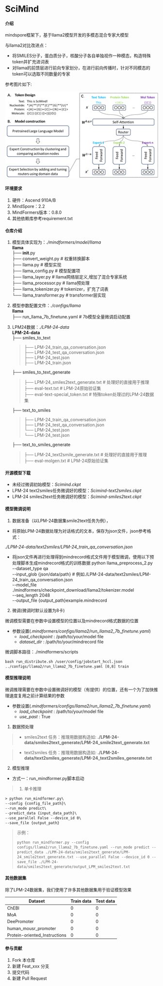 # SciMind

#### 介绍

mindspore框架下，基于llama2模型开发的多模态混合专家大模型

与llama2对比改进点：

- 将SMILES分子，蛋白质分子，核酸分子各自单独视作一种模态，构造特殊token并扩充进词表
- 对llama的前馈层进行前向专家划分，在进行前向传播时，针对不同模态的token可以选取不同数量的专家

参考图片如下:

![这是图片](https://github.com/fangxintao/SciMind/blob/main/picture/scimind.png?raw=true "SciMind")

#### 环境要求

1. 硬件：Ascend 910A/B
2. MindSpore：2.2
3. MindFormers版本：0.8.0
4. 其他依赖库参考requirement.txt

#### 仓库介绍

1. 模型具体实现为：*./mindformers/model/llama*\
   **llama**\
   ├── __init__.py\
   ├── convert_weight.py         # 权重转换脚本\
   ├── llama.py                  # 模型实现\
   ├── llama_config.py           # 模型配置项\
   ├── llama_layer.py            # llama网络层定义,增加了混合专家系统\
   ├── llama_processor.py        # llama预处理\
   ├── llama_tokenizer.py        # tokenizer，扩充了词表\
   └── llama_transformer.py      # transformer层实现
2. 模型参数配置文件：*./configs/llama*\
   **llama**\
   ├── run_llama_7b_finetune.yaml         # 7b模型全量微调启动配置
3. LPM24数据：*./LPM-24-data*\
   **LPM-24-data**\
   ├── smiles_to_text
   
   > ├── LPM-24_train_qa_conversation.json\
   > ├── LPM-24_test_qa_conversation.json\
   > ├── LPM-24_test.json\
   > ├── LPM-24_train.json
   
   ├── smiles_to_text_generate
   
   > ├── LPM-24_smiles2text_generate.txt # 处理好的直接用于推理\
   > ├── eval-text.txt  # LPM-24原始验证集\
   > ├── eval-text-special_token.txt  # 特殊token处理过的LPM-24数据集
   
   ├── text_to_smiles
   
   > ├── LPM-24_train_qa_conversation.json\
   > ├── LPM-24_test_qa_conversation.json\
   > └── LPM-24_test.json\
   > └── LPM-24_test.json
   
   ├── text_to_smiles_generate
   
   > ├── LPM-24_text2smile_generate.txt # 处理好的直接用于推理\
   > ├── eval-molgen.txt # LPM-24原始验证集

#### 开源模型下载
- 未经过微调初始模型：*Scimind.ckpt*
- LPM-24 text2smiles任务微调好的模型：*Scimind-text2smiles.ckpt*
- LPM-24 smiles2text任务微调好的模型：*Scimind-smiles2text.ckpt*

#### 模型微调说明

1. 数据准备（以LPM-24数据集smile2text任务为例），

- 将原始LPM-24数据处理为对话格式的文本，保存为json文件，json参考格式：

*./LPM-24-data/text2smiles/LPM-24_train_qa_conversation.json*

- 将json文件再进行处理得到mindrecord格式文件用于模型微调，使用以下预处理脚本生成mindrecord格式的训练数据
  python llama_preprocess_2.py\
  --dataset_type qa\
  --input_glob {json/data/path} # 例如./LPM-24-data/text2smiles/LPM-24_train_qa_conversation.json\
  --model_file ./mindformers/checkpoint_download/llama2/tokenizer.model\
  --seq_length 2048\
  --output_file {output_path}example.mindrecord

2. 微调(微调时默认设置为8卡)

微调模型需要在参数中设置模型的位置以及mindrecord格式数据的位置

- 参数设置(*.mindformers/configs/llama2/run_llama2_7b_finetune.yaml*)
  - *load_checkpoint* : /path/to/your/model file
  - *dataset_dir* : /path/to/your/mindrecord file

微调脚本路径：./mindformers/scripts

```
bash run_distribute.sh /user/config/jobstart_hccl.json ../configs/llama2/run_llama2_7b_finetune.yaml [0,8] train
```

#### 模型推理说明

微调推理需要在参数中设置微调好的模型（有提供）的位置，还有一个为了加快推理速度复用之前计算结果的参数

- 参数设置(*.mindformers/configs/llama2/run_llama2_7b_finetune.yaml*)
  - *load_checkpoint* : /path/to/your/model file
  - *use_past* : True

1. 数据预处理

> - smiles2text 任务：推理用数据构造如:
>    **./LPM-24-data/smiles2text_generate/LPM-24_smile2text_generate.txt**

> - text2smiles 任务：推理用数据构造如:
>   **./LPM-24-data/text2smiles_generate/LPM-24_text2smiles_generate.txt**

2. 模型推理

- 方式一：run_mindformer.py脚本启动

> 1. 单卡推理
```
> python run_mindformer.py\
--config {config_file_path}\
--run_mode predict\
--predict_data {input_data_path}\
--use_parallel False --device_id 0\
--save_file {output_path}
```


> 示例：
> 
> ```
> python run_mindformer.py --config configs/llama2/run_llama2_7b_finetune.yaml --run_mode predict --predict_data ./LPM-24-data/smiles2text_generate/LPM-24_smile2text_generate.txt --use_parallel False --device_id 0 --save_file ./LPM-24-data/smiles2text_generate/output_LPM_smiles2text.txt
> ```

#### 其他数据集

除了LPM-24数据集，我们使用了许多其他数据集用于验证模型效果

| Dataset  | Train data | Test data |
| ------------- | ------------- | -------------|
| ChEBI  | 0  | 0 |
| MoA | 0  | 0 |
| DeePromoter | 0  | 0 |
| human_mousr_promoter | 0  | 0 |
| Protein-oriented_Instructions | 0  | 0 |

#### 参与贡献

1. Fork 本仓库
2. 新建 Feat_xxx 分支
3. 提交代码
4. 新建 Pull Request
